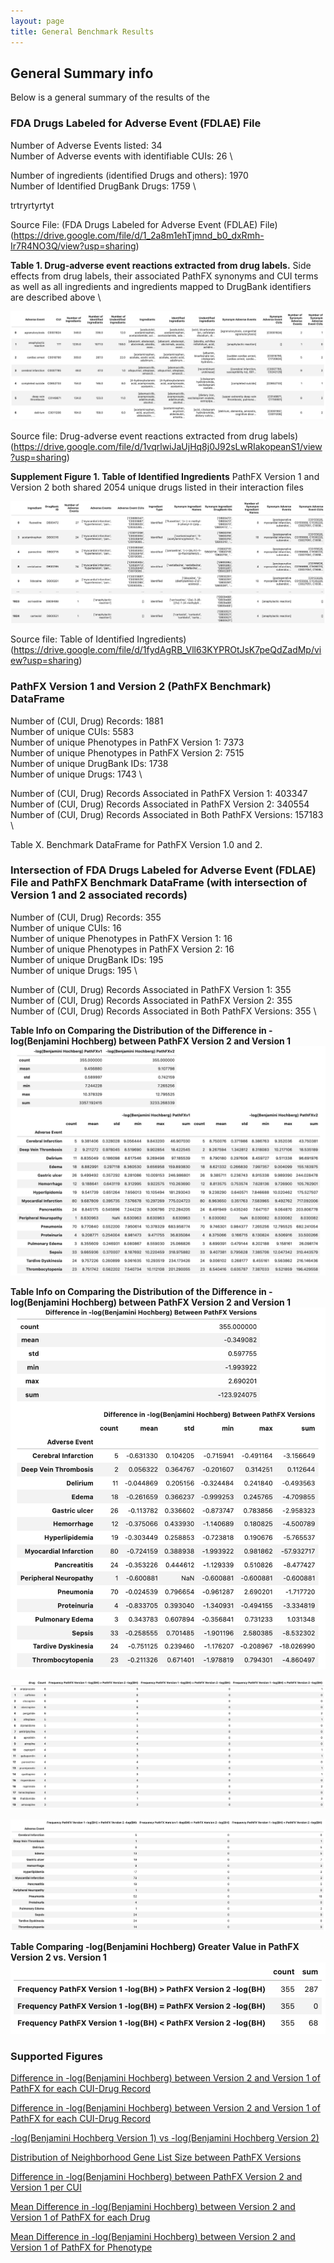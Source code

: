 ```yaml
---
layout: page
title: General Benchmark Results
---
```


## General Summary info  

Below is a general summary of the results of the 


### FDA Drugs Labeled for Adverse Event (FDLAE) File

Number of Adverse Events listed: 34 \
Number of Adverse events with identifiable CUIs: 26 \

Number of ingredients (identified Drugs and others): 1970 \
Number of Identified DrugBank Drugs: 1759 \


trtryrtyrtyt

Source File: (FDA Drugs Labeled for Adverse Event (FDLAE) File)(https://drive.google.com/file/d/1_2a8m1ehTjmnd_b0_dxRmh-Ir7R4NO3Q/view?usp=sharing)


**Table 1. Drug-adverse event reactions extracted from drug labels.** Side effects from drug labels, their associated PathFX synonyms and CUI terms as well as all ingredients and ingredients mapped to DrugBank identifiers are described above \

![image](display_files/benchmark_general_results/tables/fda_table_adverse_events.png)

Source file: Drug-adverse event reactions extracted from drug labels)(https://drive.google.com/file/d/1vqrlwiJaUjHq8j0J92sLwRIakopeanS1/view?usp=sharing)




**Supplement Figure 1. Table of Identified Ingredients** PathFX Version 1 and Version 2 both shared 2054 unique drugs listed in their interaction files

![image](display_files/benchmark_general_results/tables/fda_table_ingrediants.png)

Source file: Table of Identified Ingredients)(https://drive.google.com/file/d/1fydAgRB_Vll63KYPROtJsK7peQdZadMp/view?usp=sharing)





### PathFX Version 1 and Version 2 (PathFX Benchmark) DataFrame

Number of (CUI, Drug) Records: 1881 \
Number of unique CUIs: 5583 \
Number of unique Phenotypes in PathFX Version 1: 7373 \
Number of unique Phenotypes in PathFX Version 2: 7515 \
Number of unique DrugBank IDs: 1738 \
Number of unique Drugs: 1743 \

Number of (CUI, Drug) Records Associated in PathFX Version 1: 403347 \
Number of (CUI, Drug) Records Associated in PathFX Version 2: 340554 \
Number of (CUI, Drug) Records Associated in Both PathFX Versions: 157183 \



Table X. Benchmark DataFrame for PathFX Version 1.0 and 2.





### Intersection of FDA Drugs Labeled for Adverse Event (FDLAE) File and PathFX Benchmark DataFrame (with intersection of Version 1 and 2 associated records) 

Number of (CUI, Drug) Records: 355 \
Number of unique CUIs: 16 \
Number of unique Phenotypes in PathFX Version 1: 16 \
Number of unique Phenotypes in PathFX Version 2: 16 \
Number of unique DrugBank IDs: 195 \
Number of unique Drugs: 195 \

Number of (CUI, Drug) Records Associated in PathFX Version 1: 355 \
Number of (CUI, Drug) Records Associated in PathFX Version 2: 355 \
Number of (CUI, Drug) Records Associated in Both PathFX Versions: 355 \








**Table Info on Comparing the Distribution of the Difference in -log(Benjamini Hochberg) between PathFX Version 2 and Version 1** 
![image](display_files/benchmark_general_results/tables/one.png)



**Table Info on Comparing the Distribution of the Difference in -log(Benjamini Hochberg) between PathFX Version 2 and Version 1**
![image](display_files/benchmark_general_results/tables/two.png)



![image](display_files/benchmark_general_results/tables/three.png)

![image](display_files/benchmark_general_results/tables/four.png)


**Table Comparing -log(Benjamini Hochberg) Greater Value in PathFX Version 2 vs. Version 1** 
![image](display_files/benchmark_general_results/tables/five.png)



### Supported Figures 

[Difference in -log(Benjamini Hochberg) between Version 2 and Version 1 of PathFX for each CUI-Drug Record](https://htmlpreview.github.io/?https://github.com/aryastark5/web_bench/blob/gh-pages/display_files/benchmark_general_results/graphs/one.html)


[Difference in -log(Benjamini Hochberg) between Version 2 and Version 1 of PathFX for each CUI-Drug Record](https://htmlpreview.github.io/?https://github.com/aryastark5/web_bench/blob/gh-pages/display_files/benchmark_general_results/graphs/two.html)

[-log(Benjamini Hochberg Version 1) vs -log(Benjamini Hochberg Version 2)](https://htmlpreview.github.io/?https://github.com/aryastark5/web_bench/blob/gh-pages/display_files/benchmark_general_results/graphs/three.html)

[Distribution of Neighborhood Gene List Size between PathFX Versions](https://htmlpreview.github.io/?https://github.com/aryastark5/web_bench/blob/gh-pages/display_files/benchmark_general_results/graphs/four.html)

[Difference in -log(Benjamini Hochberg) between PathFX Version 2 and Version 1 per CUI](https://htmlpreview.github.io/?https://github.com/aryastark5/web_bench/blob/gh-pages/display_files/benchmark_general_results/graphs/five.html)

[Mean Difference in -log(Benjamini Hochberg) between Version 2 and Version 1 of PathFX for each Drug](https://htmlpreview.github.io/?https://github.com/aryastark5/web_bench/blob/gh-pages/display_files/benchmark_general_results/graphs/six.html)

[Mean Difference in -log(Benjamini Hochberg) between Version 2 and Version 1 of PathFX for Phenotype](https://htmlpreview.github.io/?https://github.com/aryastark5/web_bench/blob/gh-pages/display_files/benchmark_general_results/graphs/seven.html)

